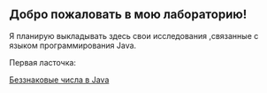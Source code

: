 ## Добро пожаловать в мою лабораторию!

Я планирую выкладывать здесь свои исследования ,связанные с языком программирования Java.

Первая ласточка:

[Беззнаковые числа в Java](unsigned/unsigned-java-numbers.md)
